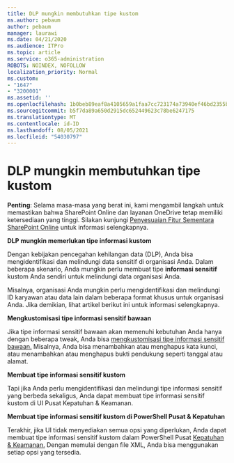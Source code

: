 ```yaml
---
title: DLP mungkin membutuhkan tipe kustom
ms.author: pebaum
author: pebaum
manager: laurawi
ms.date: 04/21/2020
ms.audience: ITPro
ms.topic: article
ms.service: o365-administration
ROBOTS: NOINDEX, NOFOLLOW
localization_priority: Normal
ms.custom:
- "1647"
- "3200001"
ms.assetid: ''
ms.openlocfilehash: 1b0beb89eaf8a4105659a1faa7cc723174a73940ef46bd2355bdddfee7b94adb
ms.sourcegitcommit: b5f7da89a650d2915dc652449623c78be6247175
ms.translationtype: MT
ms.contentlocale: id-ID
ms.lasthandoff: 08/05/2021
ms.locfileid: "54030797"
---
```

# <a name="dlp-might-need-a-custom-type"></a>DLP mungkin membutuhkan tipe kustom

**Penting**: Selama masa-masa yang berat ini, kami mengambil langkah untuk memastikan bahwa SharePoint Online dan layanan OneDrive tetap memiliki ketersediaan yang tinggi. Silakan kunjungi [Penyesuaian Fitur Sementara SharePoint Online](https://aka.ms/ODSPAdjustments) untuk informasi selengkapnya.

**DLP mungkin memerlukan tipe informasi kustom**

Dengan kebijakan pencegahan kehilangan data (DLP), Anda bisa mengidentifikasi dan melindungi data sensitif di organisasi Anda. Dalam beberapa skenario, Anda mungkin perlu membuat tipe **informasi sensitif** kustom Anda sendiri untuk melindungi data organisasi Anda.

Misalnya, organisasi Anda mungkin perlu mengidentifikasi dan melindungi ID karyawan atau data lain dalam beberapa format khusus untuk organisasi Anda. Jika demikian, lihat artikel berikut ini untuk informasi selengkapnya.
  
 **Mengkustomisasi tipe informasi sensitif bawaan**
  
Jika tipe informasi sensitif bawaan akan memenuhi kebutuhan Anda hanya dengan beberapa tweak, Anda bisa [mengkustomisasi tipe informasi sensitif bawaan.](https://docs.microsoft.com/microsoft-365/compliance/customize-a-built-in-sensitive-information-type) Misalnya, Anda bisa menambahkan atau menghapus kata kunci, atau menambahkan atau menghapus bukti pendukung seperti tanggal atau alamat.
  
 **Membuat tipe informasi sensitif kustom**
  
Tapi jika Anda perlu mengidentifikasi dan melindungi tipe informasi [](https://docs.microsoft.com/microsoft-365/compliance/create-a-custom-sensitive-information-type) sensitif yang berbeda sekaligus, Anda dapat membuat tipe informasi sensitif kustom di UI Pusat Kepatuhan & Keamanan.
  
**Membuat tipe informasi sensitif kustom di PowerShell Pusat & Kepatuhan**

Terakhir, jika UI tidak menyediakan semua opsi yang diperlukan, Anda dapat membuat tipe informasi sensitif kustom dalam PowerShell Pusat [Kepatuhan & Keamanan.](https://docs.microsoft.com/microsoft-365/compliance/create-a-custom-sensitive-information-type-in-scc-powershell) Dengan memulai dengan file XML, Anda bisa menggunakan setiap opsi yang tersedia.
